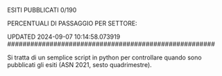 ESITI PUBBLICATI 0/190 

PERCENTUALI DI PASSAGGIO PER SETTORE:

UPDATED 2024-09-07 10:14:58.073919
###################################################### 

Si tratta di un semplice script in python per controllare quando sono pubblicati gli esiti (ASN 2021, sesto quadrimestre).

